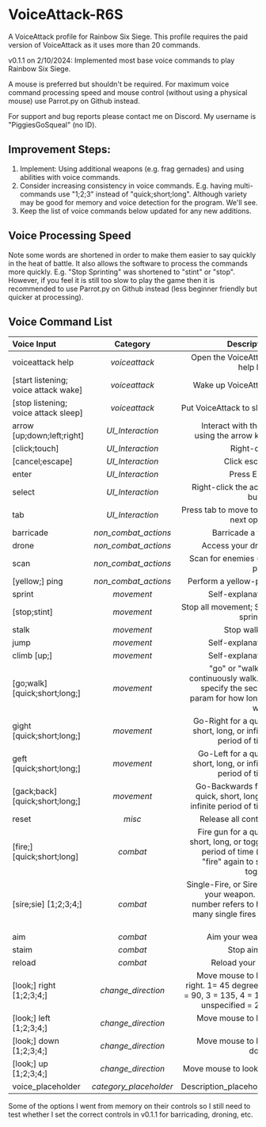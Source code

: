 # VoiceAttack-R6S
 A VoiceAttack profile for Rainbow Six Siege. This profile requires the paid version of VoiceAttack as it uses more than 20 commands.

v0.1.1 on 2/10/2024:
Implemented most base voice commands to play Rainbow Six Siege.

A mouse is preferred but shouldn't be required. For maximum voice command processing speed and mouse control (without using a physical mouse) use Parrot.py on Github instead. 

For support and bug reports please contact me on Discord. My username is "PiggiesGoSqueal" (no ID).

## Improvement Steps:
1. Implement: Using additional weapons (e.g. frag gernades) and using abilities with voice commands.
2. Consider increasing consistency in voice commands. E.g. having multi-commands use "1;2;3" instead of "quick;short;long". Although variety may be good for memory and voice detection for the program. We'll see.
3. Keep the list of voice commands below updated for any new additions.

## Voice Processing Speed
Note some words are shortened in order to make them easier to say quickly in the heat of battle. It also allows the software to process the commands more quickly. E.g. "Stop Sprinting" was shortened to "stint" or "stop". However, if you feel it is still too slow to play the game then it is recommended to use Parrot.py on Github instead (less beginner friendly but quicker at processing).

## Voice Command List
| Voice Input |  Category  | Description |
|:-----|:--------:|------:|
| voiceattack help   | _voiceattack_ | Open the VoiceAttack help PDF |
| [start listening; voice attack wake]   | _voiceattack_ | Wake up VoiceAttack |
| [stop listening; voice attack sleep]   | _voiceattack_ | Put VoiceAttack to sleep |
| arrow [up;down;left;right] | _UI_Interaction_ | Interact with the UI using the arrow keys |
| [click;touch]   | _UI_Interaction_ | Right-click |
| [cancel;escape]   | _UI_Interaction_ | Click escape |
| enter   | _UI_Interaction_ | Press Enter |
| select   | _UI_Interaction_ | Right-click the active button |
| tab   | _UI_Interaction_ | Press tab to move to the next option |
| barricade   | _non_combat_actions_ | Barricade a wall |
| drone   | _non_combat_actions_ | Access your drone |
| scan   | _non_combat_actions_ | Scan for enemies (red ping) |
| [yellow;] ping   | _non_combat_actions_ | Perform a yellow-ping |
| sprint   | _movement_ | Self-explanatory |
| [stop;stint]   | _movement_ | Stop all movement; Stop sprinting |
| stalk   | _movement_ | Stop walking |
| jump   | _movement_ | Self-explanatory |
| climb [up;]   | _movement_ | Self-explanatory |
| [go;walk] [quick;short;long;]   | _movement_ | "go" or "walk" to continuously walk. OR specify the second param for how long to walk. |
| gight [quick;short;long;]   | _movement_ | Go-Right for a quick, short, long, or infinite period of time. |
| geft [quick;short;long;]   | _movement_ | Go-Left for a quick, short, long, or infinite period of time. |
| [gack;back] [quick;short;long;]   | _movement_ | Go-Backwards for a quick, short, long, or infinite period of time. |
| reset   | _misc_ | Release all controls |
| [fire;] [quick;short;long]   | _combat_ | Fire gun for a quick, short, long, or toggled period of time (say "fire" again to stop toggle) |
| [sire;sie] [1;2;3;4;]  | _combat_ | Single-Fire, or Sire/Sie your weapon. The number refers to how many single fires you do. |
| aim   | _combat_ | Aim your weapon |
| staim   | _combat_ | Stop aiming |
| reload   | _combat_ | Reload your gun |
| [look;] right [1;2;3;4;]   | _change_direction_ | Move mouse to look right. 1= 45 degrees, 2 = 90, 3 = 135, 4 = 180, unspecified = 22.5 |
| [look;] left [1;2;3;4;]   | _change_direction_ | Move mouse to look left. |
| [look;] down [1;2;3;4;]   | _change_direction_ | Move mouse to look down. |
| [look;] up [1;2;3;4;]   | _change_direction_ | Move mouse to look up. |
| voice_placeholder   | _category_placeholder_ | Description_placeholder |


Some of the options I went from memory on their controls so I still need to test whether I set the correct controls in v0.1.1 for barricading, droning, etc.